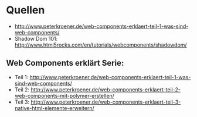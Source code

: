 # Quellen

- http://www.peterkroener.de/web-components-erklaert-teil-1-was-sind-web-components/
- Shadow Dom 101: http://www.html5rocks.com/en/tutorials/webcomponents/shadowdom/


## Web Components erklärt Serie:

- Teil 1: http://www.peterkroener.de/web-components-erklaert-teil-1-was-sind-web-components/
- Teil 2: http://www.peterkroener.de/web-components-erklaert-teil-2-web-components-mit-polymer-erstellen/
- Teil 3: http://www.peterkroener.de/web-components-erklaert-teil-3-native-html-elemente-erweitern/